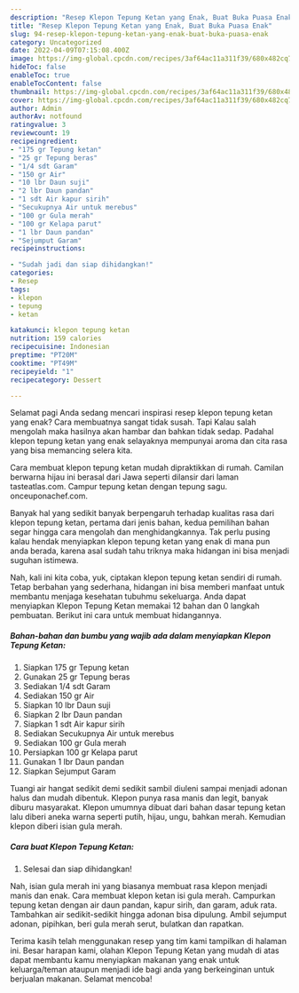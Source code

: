 ```yaml
---
description: "Resep Klepon Tepung Ketan yang Enak, Buat Buka Puasa Enak"
title: "Resep Klepon Tepung Ketan yang Enak, Buat Buka Puasa Enak"
slug: 94-resep-klepon-tepung-ketan-yang-enak-buat-buka-puasa-enak
category: Uncategorized
date: 2022-04-09T07:15:08.400Z
image: https://img-global.cpcdn.com/recipes/3af64ac11a311f39/680x482cq70/klepon-tepung-ketan-foto-resep-utama.jpg
hideToc: false
enableToc: true
enableTocContent: false
thumbnail: https://img-global.cpcdn.com/recipes/3af64ac11a311f39/680x482cq70/klepon-tepung-ketan-foto-resep-utama.jpg
cover: https://img-global.cpcdn.com/recipes/3af64ac11a311f39/680x482cq70/klepon-tepung-ketan-foto-resep-utama.jpg
author: Admin
authorAv: notfound
ratingvalue: 3
reviewcount: 19
recipeingredient:
- "175 gr Tepung ketan"
- "25 gr Tepung beras"
- "1/4 sdt Garam"
- "150 gr Air"
- "10 lbr Daun suji"
- "2 lbr Daun pandan"
- "1 sdt Air kapur sirih"
- "Secukupnya Air untuk merebus"
- "100 gr Gula merah"
- "100 gr Kelapa parut"
- "1 lbr Daun pandan"
- "Sejumput Garam"
recipeinstructions:

- "Sudah jadi dan siap dihidangkan!"
categories:
- Resep
tags:
- klepon
- tepung
- ketan

katakunci: klepon tepung ketan 
nutrition: 159 calories
recipecuisine: Indonesian
preptime: "PT20M"
cooktime: "PT49M"
recipeyield: "1"
recipecategory: Dessert

---
```



Selamat pagi Anda sedang mencari inspirasi resep klepon tepung ketan yang enak? Cara membuatnya sangat tidak susah. Tapi Kalau salah mengolah maka hasilnya akan hambar dan bahkan tidak sedap. Padahal klepon tepung ketan yang enak selayaknya mempunyai aroma dan cita rasa yang bisa memancing selera kita.


Cara membuat klepon tepung ketan mudah dipraktikkan di rumah. Camilan berwarna hijau ini berasal dari Jawa seperti dilansir dari laman tasteatlas.com. Campur tepung ketan dengan tepung sagu. onceuponachef.com.

Banyak hal yang sedikit banyak berpengaruh terhadap kualitas rasa dari klepon tepung ketan, pertama dari jenis bahan, kedua pemilihan bahan segar hingga cara mengolah dan menghidangkannya. Tak perlu pusing kalau hendak menyiapkan klepon tepung ketan yang enak di mana pun anda berada, karena asal sudah tahu triknya maka hidangan ini bisa menjadi suguhan istimewa.


Nah, kali ini kita coba, yuk, ciptakan klepon tepung ketan sendiri di rumah. Tetap berbahan yang sederhana, hidangan ini bisa memberi manfaat untuk membantu menjaga kesehatan tubuhmu sekeluarga. Anda dapat menyiapkan Klepon Tepung Ketan memakai 12 bahan dan 0 langkah pembuatan. Berikut ini cara untuk membuat hidangannya.

<!--inarticleads1-->

##### Bahan-bahan dan bumbu yang wajib ada dalam menyiapkan Klepon Tepung Ketan:

1. Siapkan 175 gr Tepung ketan
1. Gunakan 25 gr Tepung beras
1. Sediakan 1/4 sdt Garam
1. Sediakan 150 gr Air
1. Siapkan 10 lbr Daun suji
1. Siapkan 2 lbr Daun pandan
1. Siapkan 1 sdt Air kapur sirih
1. Sediakan Secukupnya Air untuk merebus
1. Sediakan 100 gr Gula merah
1. Persiapkan 100 gr Kelapa parut
1. Gunakan 1 lbr Daun pandan
1. Siapkan Sejumput Garam


Tuangi air hangat sedikit demi sedikit sambil diuleni sampai menjadi adonan halus dan mudah dibentuk. Klepon punya rasa manis dan legit, banyak diburu masyarakat. Klepon umumnya dibuat dari bahan dasar tepung ketan lalu diberi aneka warna seperti putih, hijau, ungu, bahkan merah. Kemudian klepon diberi isian gula merah. 

<!--inarticleads2-->

##### Cara buat Klepon Tepung Ketan:


1. Selesai dan siap dihidangkan!

Nah, isian gula merah ini yang biasanya membuat rasa klepon menjadi manis dan enak. Cara membuat klepon ketan isi gula merah. Campurkan tepung ketan dengan air daun pandan, kapur sirih, dan garam, aduk rata. Tambahkan air sedikit-sedikit hingga adonan bisa dipulung. Ambil sejumput adonan, pipihkan, beri gula merah serut, bulatkan dan rapatkan. 

Terima kasih telah menggunakan resep yang tim kami tampilkan di halaman ini. Besar harapan kami, olahan Klepon Tepung Ketan yang mudah di atas dapat membantu kamu menyiapkan makanan yang enak untuk keluarga/teman ataupun menjadi ide bagi anda yang berkeinginan untuk berjualan makanan. Selamat mencoba!
